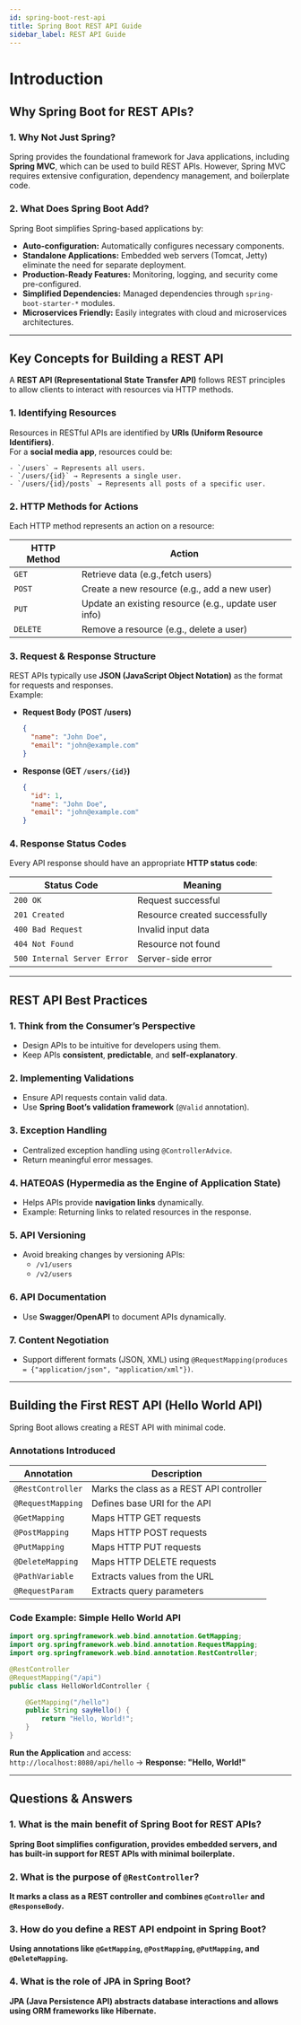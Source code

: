 ```yaml
---
id: spring-boot-rest-api
title: Spring Boot REST API Guide
sidebar_label: REST API Guide
---
```



# Introduction

## **Why Spring Boot for REST APIs?**

### **1. Why Not Just Spring?**

Spring provides the foundational framework for Java applications, including **Spring MVC**, which can be used to build REST APIs. However, Spring MVC requires extensive configuration, dependency management, and boilerplate code.

### **2. What Does Spring Boot Add?**

Spring Boot simplifies Spring-based applications by:

- **Auto-configuration:** Automatically configures necessary components.
- **Standalone Applications:** Embedded web servers (Tomcat, Jetty) eliminate the need for separate deployment.
- **Production-Ready Features:** Monitoring, logging, and security come pre-configured.
- **Simplified Dependencies:** Managed dependencies through `spring-boot-starter-*` modules.
- **Microservices Friendly:** Easily integrates with cloud and microservices architectures.

---

## **Key Concepts for Building a REST API**

A **REST API (Representational State Transfer API)** follows REST principles to allow clients to interact with resources via HTTP methods.

### **1. Identifying Resources**

Resources in RESTful APIs are identified by **URIs (Uniform Resource Identifiers)**.  
For a **social media app**, resources could be:

```
- `/users` → Represents all users.
- `/users/{id}` → Represents a single user.
- `/users/{id}/posts` → Represents all posts of a specific user.
```

### **2. HTTP Methods for Actions**

Each HTTP method represents an action on a resource:

| HTTP Method | Action                                               |
| ----------- | ---------------------------------------------------- |
| `GET`       | Retrieve data (e.g.,fetch users)                     |
| `POST`      | Create a new resource (e.g., add a new user)         |
| `PUT`       | Update an existing resource (e.g., update user info) |
| `DELETE`    | Remove a resource (e.g., delete a user)              |

### **3. Request & Response Structure**

REST APIs typically use **JSON (JavaScript Object Notation)** as the format for requests and responses.  
Example:

- **Request Body (POST /users)**
  ```json
  {
    "name": "John Doe",
    "email": "john@example.com"
  }
  ```
- **Response (GET `/users/{id}`)**
  ```json
  {
    "id": 1,
    "name": "John Doe",
    "email": "john@example.com"
  }
  ```

### **4. Response Status Codes**

Every API response should have an appropriate **HTTP status code**:

| Status Code                 | Meaning                       |
| --------------------------- | ----------------------------- |
| `200 OK`                    | Request successful            |
| `201 Created`               | Resource created successfully |
| `400 Bad Request`           | Invalid input data            |
| `404 Not Found`             | Resource not found            |
| `500 Internal Server Error` | Server-side error             |

---

## **REST API Best Practices**

### **1. Think from the Consumer’s Perspective**

- Design APIs to be intuitive for developers using them.
- Keep APIs **consistent**, **predictable**, and **self-explanatory**.

### **2. Implementing Validations**

- Ensure API requests contain valid data.
- Use **Spring Boot’s validation framework** (`@Valid` annotation).

### **3. Exception Handling**

- Centralized exception handling using `@ControllerAdvice`.
- Return meaningful error messages.

### **4. HATEOAS (Hypermedia as the Engine of Application State)**

- Helps APIs provide **navigation links** dynamically.
- Example: Returning links to related resources in the response.

### **5. API Versioning**

- Avoid breaking changes by versioning APIs:
  - `/v1/users`
  - `/v2/users`

### **6. API Documentation**

- Use **Swagger/OpenAPI** to document APIs dynamically.

### **7. Content Negotiation**

- Support different formats (JSON, XML) using `@RequestMapping(produces = {"application/json", "application/xml"})`.

---

## **Building the First REST API (Hello World API)**

Spring Boot allows creating a REST API with minimal code.

### **Annotations Introduced**

| Annotation        | Description                              |
| ----------------- | ---------------------------------------- |
| `@RestController` | Marks the class as a REST API controller |
| `@RequestMapping` | Defines base URI for the API             |
| `@GetMapping`     | Maps HTTP GET requests                   |
| `@PostMapping`    | Maps HTTP POST requests                  |
| `@PutMapping`     | Maps HTTP PUT requests                   |
| `@DeleteMapping`  | Maps HTTP DELETE requests                |
| `@PathVariable`   | Extracts values from the URL             |
| `@RequestParam`   | Extracts query parameters                |

### **Code Example: Simple Hello World API**

```java
import org.springframework.web.bind.annotation.GetMapping;
import org.springframework.web.bind.annotation.RequestMapping;
import org.springframework.web.bind.annotation.RestController;

@RestController
@RequestMapping("/api")
public class HelloWorldController {

    @GetMapping("/hello")
    public String sayHello() {
        return "Hello, World!";
    }
}
```

**Run the Application** and access:  
`http://localhost:8080/api/hello` → **Response: "Hello, World!"**

---

## **Questions & Answers**

### **1. What is the main benefit of Spring Boot for REST APIs?**

**Spring Boot simplifies configuration, provides embedded servers, and has built-in support for REST APIs with minimal boilerplate.**

### **2. What is the purpose of `@RestController`?**

**It marks a class as a REST controller and combines `@Controller` and `@ResponseBody`.**

### **3. How do you define a REST API endpoint in Spring Boot?**

**Using annotations like `@GetMapping`, `@PostMapping`, `@PutMapping`, and `@DeleteMapping`.**

### **4. What is the role of JPA in Spring Boot?**

**JPA (Java Persistence API) abstracts database interactions and allows using ORM frameworks like Hibernate.**